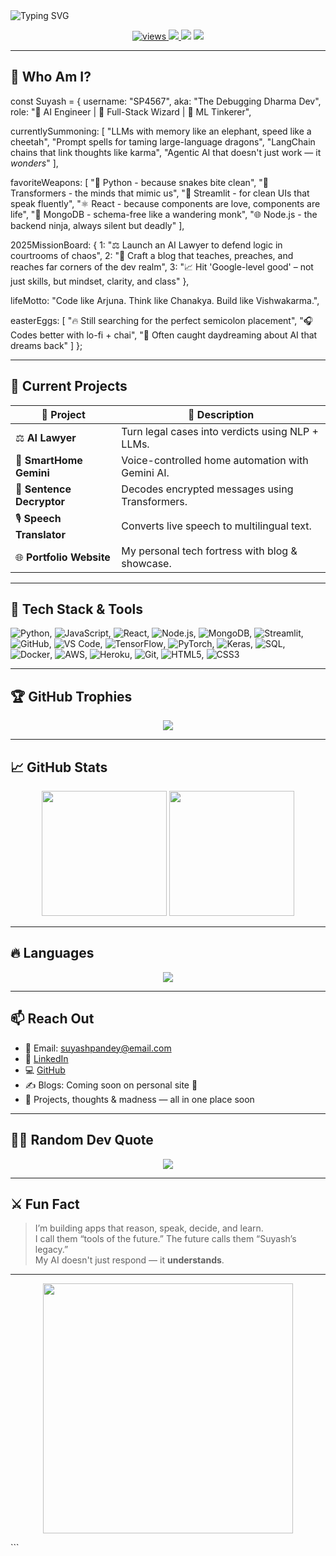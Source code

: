<!-- Profile Banner -->
<img src="https://readme-typing-svg.demolab.com?font=Fira+Code&weight=700&size=28&pause=1000&center=true&vCenter=true&width=1000&lines=Hey+%F0%9F%91%8B%2C+I'm+Suyash+Pandey!;AI+Engineer+%7C+ML+Dev+%7C+LLM+Craftsman;Building+Smart+Apps+%F0%9F%A7%91%E2%80%8D%F0%9F%A4%96+to+solve+real+problems" alt="Typing SVG" />

<p align="center">
  <a href="https://github.com/SP4567">
    <img src="https://komarev.com/ghpvc/?username=SP4567&style=flat-square&color=0abde3&label=Profile+Views" alt="views" />
  </a>
  <a href="https://github.com/SP4567?tab=followers">
    <img src="https://img.shields.io/github/followers/SP4567?label=Followers&style=flat-square&color=1dd1a1" />
  </a>
  <img src="https://img.shields.io/badge/AI%20Dev-%E2%9C%94-green?style=flat-square" />
  <img src="https://img.shields.io/badge/Machine%20Learning-%E2%9C%94-orange?style=flat-square" />
</p>

---

## 🧠 Who Am I?
const Suyash = {
  username: "SP4567",
  aka: "The Debugging Dharma Dev",
  role: "🧠 AI Engineer | 🧰 Full-Stack Wizard | 🧬 ML Tinkerer",
  
  currentlySummoning: [
    "LLMs with memory like an elephant, speed like a cheetah",
    "Prompt spells for taming large-language dragons",
    "LangChain chains that link thoughts like karma",
    "Agentic AI that doesn't just work — it *wonders*"
  ],
  
  favoriteWeapons: [
    "🐍 Python - because snakes bite clean",
    "🤖 Transformers - the minds that mimic us",
    "🧼 Streamlit - for clean UIs that speak fluently",
    "⚛️ React - because components are love, components are life",
    "🍃 MongoDB - schema-free like a wandering monk",
    "🌐 Node.js - the backend ninja, always silent but deadly"
  ],

  2025MissionBoard: {
    1: "⚖️ Launch an AI Lawyer to defend logic in courtrooms of chaos",
    2: "📰 Craft a blog that teaches, preaches, and reaches far corners of the dev realm",
    3: "📈 Hit 'Google-level good' – not just skills, but mindset, clarity, and class"
  },

  lifeMotto: "Code like Arjuna. Think like Chanakya. Build like Vishwakarma.",
  
  easterEggs: [
    "🔥 Still searching for the perfect semicolon placement",
    "🎧 Codes better with lo-fi + chai",
    "💭 Often caught daydreaming about AI that dreams back"
  ]
};

---

## 🔭 Current Projects

| 🚀 Project | 🔎 Description |
|-----------|----------------|
| ⚖️ **AI Lawyer** | Turn legal cases into verdicts using NLP + LLMs. |
| 🏡 **SmartHome Gemini** | Voice-controlled home automation with Gemini AI. |
| 🔐 **Sentence Decryptor** | Decodes encrypted messages using Transformers. |
| 🎙️ **Speech Translator** | Converts live speech to multilingual text. |
| 🌐 **Portfolio Website** | My personal tech fortress with blog & showcase. |

---

## 💼 Tech Stack & Tools

  ![Python](https://img.shields.io/badge/-Python-05122A?style=flat&logo=python),
  ![JavaScript](https://img.shields.io/badge/-JavaScript-05122A?style=flat&logo=javascript),
  ![React](https://img.shields.io/badge/-React-05122A?style=flat&logo=react),
  ![Node.js](https://img.shields.io/badge/-Node.js-05122A?style=flat&logo=node.js),
  ![MongoDB](https://img.shields.io/badge/-MongoDB-05122A?style=flat&logo=mongodb),
  ![Streamlit](https://img.shields.io/badge/-Streamlit-05122A?style=flat&logo=streamlit),
  ![GitHub](https://img.shields.io/badge/-GitHub-05122A?style=flat&logo=github),
  ![VS Code](https://img.shields.io/badge/-VS%20Code-05122A?style=flat&logo=visual-studio-code),
  ![TensorFlow](https://img.shields.io/badge/-TensorFlow-05122A?style=flat&logo=tensorflow),
  ![PyTorch](https://img.shields.io/badge/-PyTorch-05122A?style=flat&logo=pytorch),
  ![Keras](https://img.shields.io/badge/-Keras-05122A?style=flat&logo=keras),
  ![SQL](https://img.shields.io/badge/-SQL-05122A?style=flat&logo=sqlite),
  ![Docker](https://img.shields.io/badge/-Docker-05122A?style=flat&logo=docker),
  ![AWS](https://img.shields.io/badge/-AWS-05122A?style=flat&logo=amazonaws),
  ![Heroku](https://img.shields.io/badge/-Heroku-05122A?style=flat&logo=heroku),
  ![Git](https://img.shields.io/badge/-Git-05122A?style=flat&logo=git),
  ![HTML5](https://img.shields.io/badge/-HTML5-05122A?style=flat&logo=html5),
  ![CSS3](https://img.shields.io/badge/-CSS3-05122A?style=flat&logo=css3)
  
---

## 🏆 GitHub Trophies

<p align="center">
  <img src="https://github-profile-trophy.vercel.app/?username=SP4567&theme=algolia&no-frame=true&title=Followers,Stars,Commit,Repositories,PullRequest" />
</p>

---

## 📈 GitHub Stats

<div align="center">
  <img src="https://github-readme-stats.vercel.app/api?username=SP4567&show_icons=true&theme=radical&count_private=true" height="200" />
  <img src="https://github-readme-streak-stats.herokuapp.com/?user=SP4567&theme=radical" height="200" />
</div>

---

## 🔥 Languages

<div align="center">
  <img src="https://github-readme-stats.vercel.app/api/top-langs/?username=SP4567&layout=compact&theme=tokyonight" />
</div>

---

## 📫 Reach Out

- 📧 Email: suyashpandey@email.com  
- 💼 [LinkedIn](https://www.linkedin.com/in/suyash-pandey)  
- 💻 [GitHub](https://github.com/SP4567)  
- ✍️ Blogs: Coming soon on personal site 🚧  
- 🧠 Projects, thoughts & madness — all in one place soon

---

## 🧘‍♂️ Random Dev Quote

<p align="center">
  <img src="https://quotes-github-readme.vercel.app/api?type=horizontal&theme=radical" />
</p>

---

## ⚔️ Fun Fact

> I’m building apps that reason, speak, decide, and learn.  
> I call them “tools of the future.” The future calls them “Suyash’s legacy.”  
> My AI doesn't just respond — it **understands**.

---

<p align="center">
  <img src="https://media.giphy.com/media/qgQUggAC3Pfv687qPC/giphy.gif" width="400"/>
</p>
```
